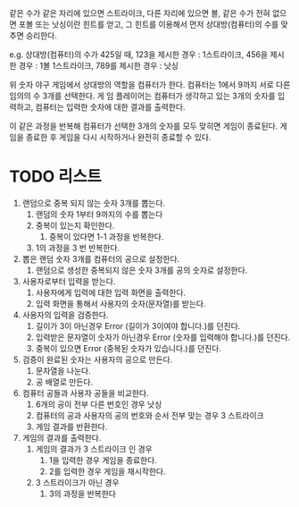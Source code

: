 같은 수가 같은 자리에 있으면 스트라이크, 
다른 자리에 있으면 볼, 
같은 수가 전혀 없으면 포볼 또는 낫싱이란 힌트를 얻고,
그 힌트를 이용해서 먼저 상대방(컴퓨터)의 수를 맞추면 승리한다.

e.g. 상대방(컴퓨터)의 수가 425일 때, 123을 제시한 경우 : 1스트라이크,
456을 제시한 경우 : 1볼 1스트라이크,
789를 제시한 경우 : 낫싱

위 숫자 야구 게임에서 상대방의 역할을 컴퓨터가 한다. 
컴퓨터는 1에서 9까지 서로 다른 임의의 수 3개를 선택한다. 
게 임 플레이어는 컴퓨터가 생각하고 있는 3개의 숫자를 입력하고, 
컴퓨터는 입력한 숫자에 대한 결과를 출력한다.

이 같은 과정을 반복해 컴퓨터가 선택한 3개의 숫자를 모두 맞히면 게임이 종료된다.
게임을 종료한 후 게임을 다시 시작하거나 완전히 종료할 수 있다.

# TODO 리스트

1. 랜덤으로 중복 되지 않는 숫자 3개를 뽑는다.
   1. 랜덤의 숫자 1부터 9까지의 수를 뽑는다
   2. 중복이 있는지 확인한다.
      1. 중복이 있다면 1-1 과정을 반복한다.
   3. 1의 과정을 3 번 반복한다.
2. 뽑은 랜덤 숫자 3개를 컴퓨터의 공으로 설정한다.
   1. 랜덤으로 생성한 중복되지 않은 숫자 3개를 공의 숫자로 설정한다.
3. 사용자로부터 입력을 받는다.
   1. 사용자에게 입력에 대한 입력 화면을 출력한다.
   2. 입력 화면을 통해서 사용자의 숫자(문자열)를 받는다.
4. 사용자의 입력을 검증한다.
   1. 길이가 3이 아닌경우 Error (길이가 3이여야 합니다.)를 던진다.
   2. 입력받은 문자열이 숫자가 아닌경우 Error (숫자를 입력해야 합니다.)를 던진다.
   3. 중복이 있으면 Error (중복된 숫자가 있습니다.)를 던진다.
5. 검증이 완료된 숫자는 사용자의 공으로 만든다.
   1. 문자열을 나눈다.
   2. 공 배열로 만든다.
6. 컴퓨터 공들과 사용자 공들을 비교한다.
   1. 6개의 공이 전부 다른 번호인 경우 낫싱
   2. 컴퓨터의 공과 사용자의 공의 번호와 순서 전부 맞는 경우 3 스트라이크
   3. 게임 결과를 반환한다.
7. 게임의 결과를 출력한다.
   1. 게임의 결과가 3 스트라이크 인 경우
      1. 1을 입력한 경우 게임을 종료한다.
      2. 2를 입력한 경우 게임을 재시작한다.
   2. 3 스트라이크가 아닌 경우 
      1. 3의 과정을 반복한다